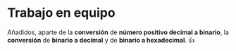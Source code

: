 # Trabajo en equipo
 
Añadidos, aparte de la **conversión** de **número positivo decimal a binario**, la **conversión** de **binario a decimal** y de **binario a hexadecimal**. :+1:
